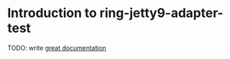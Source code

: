 # Introduction to ring-jetty9-adapter-test

TODO: write [great documentation](http://jacobian.org/writing/great-documentation/what-to-write/)
